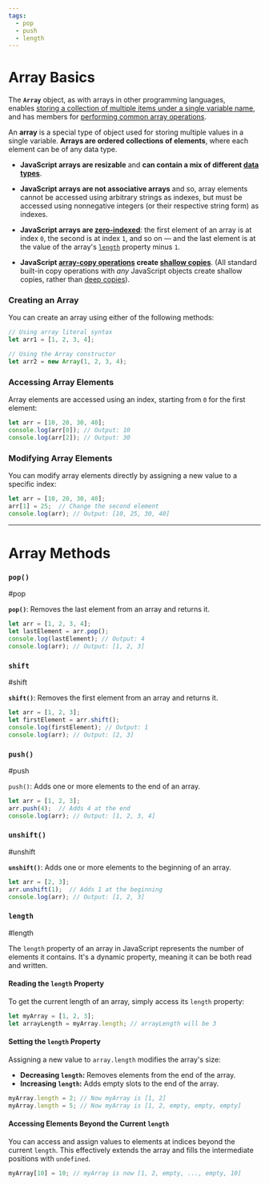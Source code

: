 ```yaml
---
tags:
  - pop
  - push
  - length
---
```

# Array Basics

The **`Array`** object, as with arrays in other programming languages, enables [storing a collection of multiple items under a single variable name](https://developer.mozilla.org/en-US/docs/Learn/JavaScript/First_steps/Arrays), and has members for [performing common array operations](https://developer.mozilla.org/en-US/docs/Web/JavaScript/Reference/Global_Objects/Array#examples).

An **array** is a special type of object used for storing multiple values in a single variable. **Arrays are ordered collections of elements**, where each element can be of any data type.

- **JavaScript arrays are resizable** and **can contain a mix of different [data types](https://developer.mozilla.org/en-US/docs/Web/JavaScript/Data_structures)**.

- **JavaScript arrays are not associative arrays** and so, array elements cannot be accessed using arbitrary strings as indexes, but must be accessed using nonnegative integers (or their respective string form) as indexes.

- **JavaScript arrays are [zero-indexed](https://en.wikipedia.org/wiki/Zero-based_numbering)**: the first element of an array is at index `0`, the second is at index `1`, and so on — and the last element is at the value of the array's [`length`](https://developer.mozilla.org/en-US/docs/Web/JavaScript/Reference/Global_Objects/Array/length) property minus `1`.

- **JavaScript [array-copy operations](https://developer.mozilla.org/en-US/docs/Web/JavaScript/Reference/Global_Objects/Array#copy_an_array) create [shallow copies](https://developer.mozilla.org/en-US/docs/Glossary/Shallow_copy)**. (All standard built-in copy operations with _any_ JavaScript objects create shallow copies, rather than [deep copies](https://developer.mozilla.org/en-US/docs/Glossary/Deep_copy)).


### Creating an Array

You can create an array using either of the following methods:
```js
// Using array literal syntax
let arr1 = [1, 2, 3, 4];

// Using the Array constructor
let arr2 = new Array(1, 2, 3, 4);
```

### Accessing Array Elements

Array elements are accessed using an index, starting from `0` for the first element:
```js
let arr = [10, 20, 30, 40];
console.log(arr[0]); // Output: 10
console.log(arr[2]); // Output: 30
```

### Modifying Array Elements

You can modify array elements directly by assigning a new value to a specific index:
```js
let arr = [10, 20, 30, 40];
arr[1] = 25;  // Change the second element
console.log(arr); // Output: [10, 25, 30, 40]
```

---

# Array Methods

### `pop()`
#pop 

**`pop()`**: Removes the last element from an array and returns it.
```js
let arr = [1, 2, 3, 4];
let lastElement = arr.pop();
console.log(lastElement); // Output: 4
console.log(arr); // Output: [1, 2, 3]
```

### `shift`
#shift

**`shift()`**: Removes the first element from an array and returns it.
```js
let arr = [1, 2, 3];
let firstElement = arr.shift();
console.log(firstElement); // Output: 1
console.log(arr); // Output: [2, 3]
```

### `push()`
#push 

`push()`: Adds one or more elements to the end of an array.
```js
let arr = [1, 2, 3];
arr.push(4);  // Adds 4 at the end
console.log(arr); // Output: [1, 2, 3, 4]
```

### `unshift()`
#unshift

**`unshift()`**: Adds one or more elements to the beginning of an array.
```js
let arr = [2, 3];
arr.unshift(1);  // Adds 1 at the beginning
console.log(arr); // Output: [1, 2, 3]
```


### `length`
#length 

The `length` property of an array in JavaScript represents the number of elements it contains. It's a dynamic property, meaning it can be both read and written.

#### Reading the `length` Property

To get the current length of an array, simply access its `length` property:
```js
let myArray = [1, 2, 3];
let arrayLength = myArray.length; // arrayLength will be 3
```

#### Setting the `length` Property

Assigning a new value to `array.length` modifies the array's size:

- **Decreasing `length`:** Removes elements from the end of the array.
- **Increasing `length`:** Adds empty slots to the end of the array.

```js
myArray.length = 2; // Now myArray is [1, 2]
myArray.length = 5; // Now myArray is [1, 2, empty, empty, empty]
```

#### Accessing Elements Beyond the Current `length`

You can access and assign values to elements at indices beyond the current `length`. This effectively extends the array and fills the intermediate positions with `undefined`.

```js
myArray[10] = 10; // myArray is now [1, 2, empty, ..., empty, 10]
```
